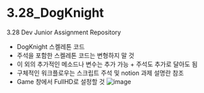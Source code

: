 # 3.28_DogKnight
3.28 Dev Junior Assignment Repository
- DogKnight 스켈레톤 코드
- 주석을 포함한 스켈레톤 코드는 변형하지 말 것
- 이 외의 추가적인 메소드나 변수는 추가 가능 + 주석도 추가로 달아도 됨
- 구체적인 워크플로우는 스크립트 주석 및 notion 과제 설명란 참조
- Game 창에서 FullHD로 설정할 것
![image](https://user-images.githubusercontent.com/95514277/160330756-4c0cb75b-c65a-4793-af37-318e90badb4c.png)
